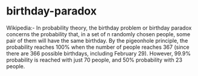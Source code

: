 # birthday-paradox
Wikipedia:-
In probability theory, the birthday problem or birthday paradox concerns the probability that, in a set of n randomly chosen people, some pair of them will have the same birthday. By the pigeonhole principle, the probability reaches 100% when the number of people reaches 367 (since there are 366 possible birthdays, including February 29). However, 99.9% probability is reached with just 70 people, and 50% probability with 23 people.

